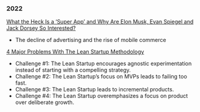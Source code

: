 
### 2022

[What the Heck Is a ‘Super App’ and Why Are Elon Musk, Evan Spiegel and Jack Dorsey So Interested?](https://www.wsj.com/articles/super-app-musk-spiegel-dorsey-11657306485)
- The decline of advertising and the rise of mobile commerce

[4 Major Problems With The Lean Startup Methodology](https://www.reforge.com/blog/lean-startup-methodology-problems)
- Challenge #1: The Lean Startup encourages agnostic experimentation instead of starting with a compelling strategy.
- Challenge #2: The Lean Startup’s focus on MVPs leads to failing too fast.
- Challenge #3: The Lean Startup leads to incremental products.
- Challenge #4: The Lean Startup overemphasizes a focus on product over deliberate growth.
